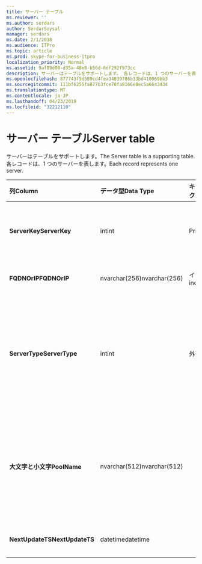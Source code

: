 ```yaml
---
title: サーバー テーブル
ms.reviewer: ''
ms.author: serdars
author: SerdarSoysal
manager: serdars
ms.date: 2/1/2018
ms.audience: ITPro
ms.topic: article
ms.prod: skype-for-business-itpro
localization_priority: Normal
ms.assetid: 9af89d08-d35a-48e8-b56d-6df292f973cc
description: サーバーはテーブルをサポートします。 各レコードは、1 つのサーバーを表します。
ms.openlocfilehash: 877743f5d589cd4fea34039786b33bd410069bb3
ms.sourcegitcommit: 111bf6255fa877b3fce70fa8166e8ec5a6643434
ms.translationtype: MT
ms.contentlocale: ja-JP
ms.lasthandoff: 04/23/2019
ms.locfileid: "32212110"
---
```

# <a name="server-table"></a><span data-ttu-id="71723-104">サーバー テーブル</span><span class="sxs-lookup"><span data-stu-id="71723-104">Server table</span></span>
 
<span data-ttu-id="71723-105">サーバーはテーブルをサポートします。</span><span class="sxs-lookup"><span data-stu-id="71723-105">The Server table is a supporting table.</span></span> <span data-ttu-id="71723-106">各レコードは、1 つのサーバーを表します。</span><span class="sxs-lookup"><span data-stu-id="71723-106">Each record represents one server.</span></span> 
  
|<span data-ttu-id="71723-107">**列**</span><span class="sxs-lookup"><span data-stu-id="71723-107">**Column**</span></span>|<span data-ttu-id="71723-108">**データ型**</span><span class="sxs-lookup"><span data-stu-id="71723-108">**Data Type**</span></span>|<span data-ttu-id="71723-109">**キー/インデックス**</span><span class="sxs-lookup"><span data-stu-id="71723-109">**Key/Index**</span></span>|<span data-ttu-id="71723-110">**詳細**</span><span class="sxs-lookup"><span data-stu-id="71723-110">**Details**</span></span>|
|:-----|:-----|:-----|:-----|
|<span data-ttu-id="71723-111">**ServerKey**</span><span class="sxs-lookup"><span data-stu-id="71723-111">**ServerKey**</span></span> <br/> |<span data-ttu-id="71723-112">int</span><span class="sxs-lookup"><span data-stu-id="71723-112">int</span></span>  <br/> |<span data-ttu-id="71723-113">Primary</span><span class="sxs-lookup"><span data-stu-id="71723-113">Primary</span></span>  <br/> |<span data-ttu-id="71723-114">サーバーを識別する一意の番号です。</span><span class="sxs-lookup"><span data-stu-id="71723-114">Unique number identifying the server.</span></span>  <br/> |
|<span data-ttu-id="71723-115">**FQDNOrIP**</span><span class="sxs-lookup"><span data-stu-id="71723-115">**FQDNOrIP**</span></span> <br/> |<span data-ttu-id="71723-116">nvarchar(256)</span><span class="sxs-lookup"><span data-stu-id="71723-116">nvarchar(256)</span></span>  <br/> |<span data-ttu-id="71723-117">インデックス</span><span class="sxs-lookup"><span data-stu-id="71723-117">index</span></span>  <br/> |<span data-ttu-id="71723-118">MAC アドレスの文字列です。</span><span class="sxs-lookup"><span data-stu-id="71723-118">MAC address string.</span></span>  <br/> |
|<span data-ttu-id="71723-119">**ServerType**</span><span class="sxs-lookup"><span data-stu-id="71723-119">**ServerType**</span></span> <br/> |<span data-ttu-id="71723-120">int</span><span class="sxs-lookup"><span data-stu-id="71723-120">int</span></span>  <br/> |<span data-ttu-id="71723-121">外部</span><span class="sxs-lookup"><span data-stu-id="71723-121">Foreign</span></span>  <br/> |<span data-ttu-id="71723-122">1: 仲介サーバー</span><span class="sxs-lookup"><span data-stu-id="71723-122">1: Mediation Server</span></span>  <br/> <span data-ttu-id="71723-123">2: A/V 会議 Server16394: A/V エッジの service32769: ゲートウェイ</span><span class="sxs-lookup"><span data-stu-id="71723-123">2: A/V Conferencing Server16394: A/V Edge service32769: Gateway</span></span>  <br/> |
|<span data-ttu-id="71723-124">**大文字と小文字**</span><span class="sxs-lookup"><span data-stu-id="71723-124">**PoolName**</span></span> <br/> |<span data-ttu-id="71723-125">nvarchar(512)</span><span class="sxs-lookup"><span data-stu-id="71723-125">nvarchar(512)</span></span>  <br/> ||<span data-ttu-id="71723-126">サーバーが所属するプールです。</span><span class="sxs-lookup"><span data-stu-id="71723-126">Pool the server belongs to.</span></span> <span data-ttu-id="71723-127">のみに適用可能、A/V 会議サーバーです。</span><span class="sxs-lookup"><span data-stu-id="71723-127">Only applicable for the A/V Conferencing Server.</span></span>  <br/> |
|<span data-ttu-id="71723-128">**NextUpdateTS**</span><span class="sxs-lookup"><span data-stu-id="71723-128">**NextUpdateTS**</span></span> <br/> |<span data-ttu-id="71723-129">datetime</span><span class="sxs-lookup"><span data-stu-id="71723-129">datetime</span></span>  <br/> ||<span data-ttu-id="71723-130">内部でのみ使用します。</span><span class="sxs-lookup"><span data-stu-id="71723-130">For internal use only.</span></span>  <br/> |
   

